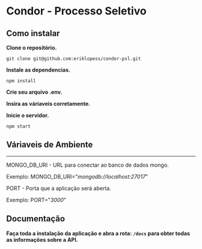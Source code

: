 # Condor - Processo Seletivo


## Como instalar

**Clone o repositório.**

``git clone git@github.com:eriklopess/condor-psl.git``

**Instale as dependencias.**

``npm install``

**Crie seu arquivo .env.**

**Insira as váriaveis corretamente.**

**Inicie o servidor.**

``npm start``

## Váriaveis de Ambiente
----------

   MONGO_DB_URI - URL para conectar ao banco de dados mongo.

   Exemplo: 
   MONGO_DB_URI="*mongodb://localhost:27017*"

   PORT - Porta que a aplicação será aberta.

   Exemplo:
   PORT="*3000*"

## Documentação

**Faça toda a instalação da aplicação e abra a rota: ``/docs``
para obter todas as informações sobre a API.**